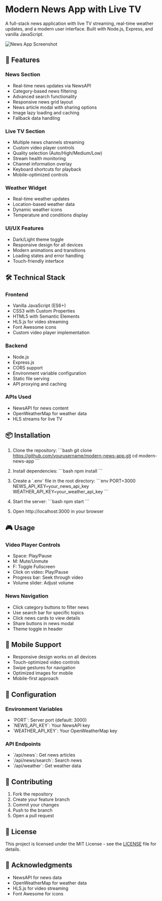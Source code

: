# Modern News App with Live TV

A full-stack news application with live TV streaming, real-time weather updates, and a modern user interface. Built with Node.js, Express, and vanilla JavaScript.

![News App Screenshot](screenshots/app-preview.png)

## 🚀 Features

### News Section
- Real-time news updates via NewsAPI
- Category-based news filtering
- Advanced search functionality
- Responsive news grid layout
- News article modal with sharing options
- Image lazy loading and caching
- Fallback data handling

### Live TV Section
- Multiple news channels streaming
- Custom video player controls
- Quality selection (Auto/High/Medium/Low)
- Stream health monitoring
- Channel information overlay
- Keyboard shortcuts for playback
- Mobile-optimized controls

### Weather Widget
- Real-time weather updates
- Location-based weather data
- Dynamic weather icons
- Temperature and conditions display

### UI/UX Features
- Dark/Light theme toggle
- Responsive design for all devices
- Modern animations and transitions
- Loading states and error handling
- Touch-friendly interface

## 🛠️ Technical Stack

### Frontend
- Vanilla JavaScript (ES6+)
- CSS3 with Custom Properties
- HTML5 with Semantic Elements
- HLS.js for video streaming
- Font Awesome icons
- Custom video player implementation

### Backend
- Node.js
- Express.js
- CORS support
- Environment variable configuration
- Static file serving
- API proxying and caching

### APIs Used
- NewsAPI for news content
- OpenWeatherMap for weather data
- HLS streams for live TV

## 📦 Installation

1. Clone the repository:
\`\`\`bash
git clone https://github.com/yourusername/modern-news-app.git
cd modern-news-app
\`\`\`

2. Install dependencies:
\`\`\`bash
npm install
\`\`\`

3. Create a \`.env\` file in the root directory:
\`\`\`env
PORT=3000
NEWS_API_KEY=your_news_api_key
WEATHER_API_KEY=your_weather_api_key
\`\`\`

4. Start the server:
\`\`\`bash
npm start
\`\`\`

5. Open http://localhost:3000 in your browser

## 🎮 Usage

### Video Player Controls
- Space: Play/Pause
- M: Mute/Unmute
- F: Toggle Fullscreen
- Click on video: Play/Pause
- Progress bar: Seek through video
- Volume slider: Adjust volume

### News Navigation
- Click category buttons to filter news
- Use search bar for specific topics
- Click news cards to view details
- Share buttons in news modal
- Theme toggle in header

## 📱 Mobile Support
- Responsive design works on all devices
- Touch-optimized video controls
- Swipe gestures for navigation
- Optimized images for mobile
- Mobile-first approach

## 🔧 Configuration

### Environment Variables
- \`PORT\`: Server port (default: 3000)
- \`NEWS_API_KEY\`: Your NewsAPI key
- \`WEATHER_API_KEY\`: Your OpenWeatherMap key

### API Endpoints
- \`/api/news\`: Get news articles
- \`/api/news/search\`: Search news
- \`/api/weather\`: Get weather data

## 🤝 Contributing
1. Fork the repository
2. Create your feature branch
3. Commit your changes
4. Push to the branch
5. Open a pull request

## 📄 License
This project is licensed under the MIT License - see the [LICENSE](LICENSE) file for details.

## 🙏 Acknowledgments
- NewsAPI for news data
- OpenWeatherMap for weather data
- HLS.js for video streaming
- Font Awesome for icons
